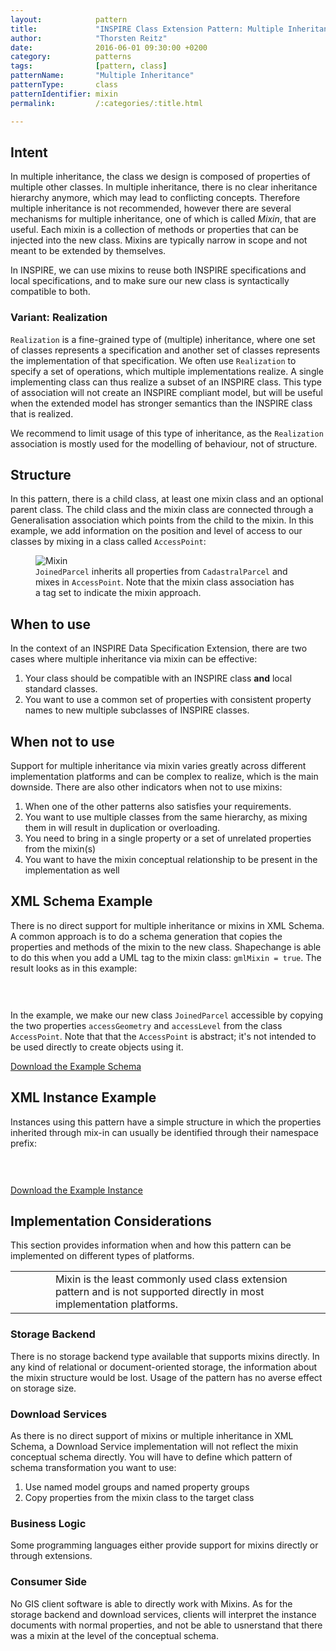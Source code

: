 ```yaml
---
layout:            pattern
title:             "INSPIRE Class Extension Pattern: Multiple Inheritance"
author:            "Thorsten Reitz"
date:              2016-06-01 09:30:00 +0200
category:          patterns
tags:              [pattern, class]
patternName:       "Multiple Inheritance"
patternType:       class
patternIdentifier: mixin
permalink:         /:categories/:title.html

---
```


## Intent

In multiple inheritance, the class we design is composed of properties of multiple other classes. In multiple inheritance, there is no clear inheritance hierarchy anymore, which may lead to conflicting concepts. Therefore multiple inheritance is not recommended, however there are several mechanisms for multiple inheritance, one of which is called *Mixin*, that are useful. Each mixin is a collection of methods or properties that can be injected into the new class. Mixins are typically narrow in scope and not meant to be extended by themselves. 

In INSPIRE, we can use mixins to reuse both INSPIRE specifications and local specifications, and to make sure our new class is syntactically compatible to both.

### Variant: Realization

`Realization` is a fine-grained type of (multiple) inheritance, where one set of classes represents a specification and another set of classes represents the implementation of that specification. We often use `Realization` to specify a set of operations, which multiple implementations realize. A single implementing class can thus realize a subset of an INSPIRE class. This type of association will not create an INSPIRE compliant model, but will be useful when the extended model has stronger semantics than the INSPIRE class that is realized. 

We recommend to limit usage of this type of inheritance, as the `Realization` association is mostly used for the modelling of behaviour, not of structure.

## Structure

In this pattern, there is a child class, at least one mixin class and an optional parent class. The child class and the mixin class are connected through a Generalisation association which points from the child to the mixin. In this example, we add information on the position and level of access to our classes  by mixing in a class called `AccessPoint`:

<figure class="figure" style="margin-bottom: 20px">
    <img src="/patterns/images/mixin.png" class="figure-img img-fluid img-rounded" title="Mixin">
    <figcaption class="figure-caption small"><code>JoinedParcel</code> inherits all properties from <code>CadastralParcel</code> and mixes in <code>AccessPoint</code>. Note that the mixin class association has a tag set to indicate the mixin approach.</figcaption>
</figure>

## When to use

In the context of an INSPIRE Data Specification Extension, there are two cases where multiple inheritance via mixin can be effective:

1. Your class should be compatible with an INSPIRE class <strong>and</strong> local standard classes.
1. You want to use a common set of properties with consistent property names to new multiple subclasses of INSPIRE classes.

## When not to use

Support for multiple inheritance via mixin varies greatly across different implementation platforms and can be complex to realize, which is the main downside. There are also other indicators when not to use mixins:

1. When one of the other patterns also satisfies your requirements.
1. You want to use multiple classes from the same hierarchy, as mixing them in will result in duplication or overloading.
1. You need to bring in a single property or a set of unrelated properties from the mixin(s)
1. You want to have the mixin conceptual relationship to be present in the implementation as well

## XML Schema Example

There is no direct support for multiple inheritance or mixins in XML Schema. A common approach is to do a schema generation that copies the properties and methods of the mixin to the new class. Shapechange is able to do this when you add a UML tag to the mixin class: `gmlMixin = true`. The result looks as in this example:

<pre data-line="20,21" class="line-numbers" data-src="/patterns/examples/mixin.xsd">
<code class="language-xml">
</code>
</pre>

In the example, we make our new class ```JoinedParcel``` accessible by copying the two properties `accessGeometry` and `accessLevel` from the class `AccessPoint`. Note that that the `AccessPoint` is abstract; it's not intended to be used directly to create objects using it.

[Download the Example Schema](/patterns/examples/mixin.xsd)

## XML Instance Example

Instances using this pattern have a simple structure in which the properties inherited through mix-in can usually be identified through their namespace prefix:

<pre class="line-numbers" data-src="/patterns/examples/mixin.xml">
<code class="language-xml">
</code>
</pre>

[Download the Example Instance](/patterns/examples/mixin.xml)

## Implementation Considerations

This section provides information when and how this pattern can be implemented on different types of platforms.

<table class="alert-warning important-info">
    <tr>
        <td style="width:3em"><div class="important-info-icon"><span class="glyphicon glyphicon-exclamation-sign" style="font-size:2em"></span></div></td>
        <td>Mixin is the least commonly used class extension pattern and is not supported directly in most implementation platforms.</td>
    </tr>
</table>

### Storage Backend

There is no storage backend type available that supports mixins directly. In any kind of relational or document-oriented storage, the information about the mixin structure would be lost. Usage of the pattern has no averse effect on storage size.

### Download Services

As there is no direct support of mixins or multiple inheritance in XML Schema, a Download Service implementation will not reflect the mixin conceptual schema directly. You will have to define which pattern of schema transformation you want to use:

1. Use named model groups and named property groups
1. Copy properties from the mixin class to the target class

### Business Logic

Some programming languages either provide support for mixins directly or through extensions.

### Consumer Side

No GIS client software is able to directly work with Mixins. As for the storage backend and download services, clients will interpret the instance documents with normal properties, and not be able to usnerstand that there was a mixin at the level of the conceptual schema.


